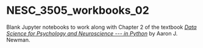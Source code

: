 # NESC_3505_workbooks_02
Blank Jupyter notebooks to work along with Chapter 2 of the textbook [*Data Science for Psychology and Neuroscience --- in Python*](https://neuraldatascience.io) by Aaron J. Newman. 
